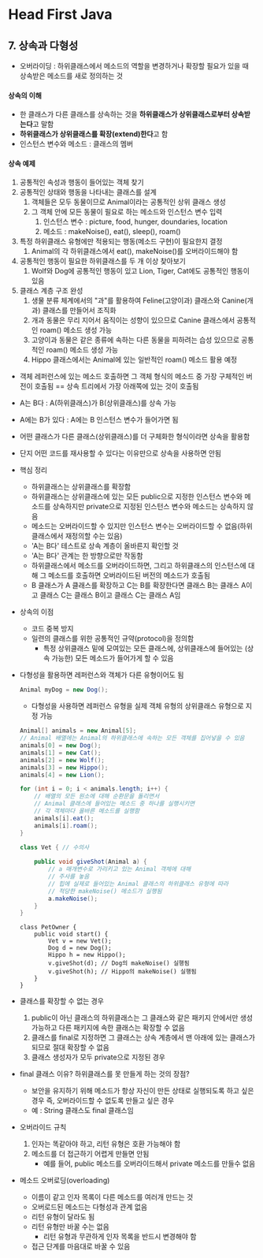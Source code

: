 # Head First Java

## 7. 상속과 다형성

- 오버라이딩 : 하위클래스에서 메소드의 역할을 변경하거나 확장할 필요가 있을 때 상속받은 메소드를 새로 정의하는 것

#### 상속의 이해

- 한 클래스가 다른 클래스를 상속하는 것을 **하위클래스가 상위클래스로부터 상속받는다**고 말함
- **하위클래스가 상위클래스를 확장(extend)한다**고 함
- 인스턴스 변수와 메소드 : 클래스의 멤버

#### 상속 예제

1. 공통적인 속성과 행동이 들어있는 객체 찾기
2. 공통적인 상태와 행동을 나타내는 클래스를 설계
   1. 객체들은 모두 동물이므로 Animal이라는 공통적인 상위 클래스 생성
   2. 그 객체 안에 모든 동물이 필요로 하는 메소드와 인스턴스 변수 입력
      1. 인스턴스 변수 : picture, food, hunger, doundaries, location
      2. 메소드 : makeNoise(), eat(), sleep(), roam()
3. 특정 하위클래스 유형에만 적용되는 행동(메소드 구현)이 필요한지 결정
   1. Animal의 각 하위클래스에서 eat(), makeNoise()를 오버라이드해야 함
4. 공통적인 행동이 필요한 하위클래스를 두 개 이상 찾아보기
   1. Wolf와 Dog에 공통적인 행동이 있고 Lion, Tiger, Cat에도 공통적인 행동이 있음
5. 클래스 계층 구조 완성
   1. 생물 분류 체계에서의 "과"를 활용하여 Feline(고양이과) 클래스와 Canine(개과) 클래스를 만들어서 조직화
   2. 개과 동물은 무리 지어서 움직이는 성향이 있으므로 Canine 클래스에서 공통적인 roam() 메소드 생성 가능
   3. 고양이과 동물은 같은 종류에 속하는 다른 동물을 피하려는 습성 있으므로 공통적인 roam() 메소드 생성 가능
   4. Hippo 클래스에서는 Animal에 있는 일반적인 roam() 메소드 활용 예정

- 객체 레퍼런스에 있는 메소드 호출하면 그 객체 형식의 메소드 중 가장 구체적인 버전이 호출됨 == 상속 트리에서 가장 아래쪽에 있는 것이 호출됨

- A는 B다 : A(하위클래스)가 B(상위클래스)를 상속 가능

- A에는 B가 있다 : A에는 B 인스턴스 변수가 들어가면 됨

- 어떤 클래스가 다른 클래스(상위클래스)를 더 구체화한 형식이라면 상속을 활용함

- 단지 어떤 코드를 재사용할 수 있다는 이유만으로 상속을 사용하면 안됨

- 핵심 정리

  - 하위클래스는 상위클래스를 확장함
  - 하위클래스는 상위클래스에 있는 모든 public으로 지정한 인스턴스 변수와 메소드를 상속하지만 private으로 지정된 인스턴스 변수와 메소드는 상속하지 않음
  - 메소드는 오버라이드할 수 있지만 인스턴스 변수는 오버라이드할 수 없음(하위클래스에서 재정의할 수는 있음)
  - 'A는 B다' 테스트로 상속 계층이 올바른지 확인할 것
  - 'A는 B다' 관계는 한 방향으로만 작동함
  - 하위클래스에서 메소드를 오버라이드하면, 그리고 하위클래스의 인스턴스에 대해 그 메소드를 호출하면 오버라이드된 버전의 메소드가 호출됨
  - B 클래스가 A 클래스를 확장하고 C는 B를 확장한다면 클래스 B는 클래스 A이고 클래스 C는 클래스 B이고 클래스 C는 클래스 A임

- 상속의 이점

  - 코드 중복 방지
  - 일련의 클래스를 위한 공통적인 규약(protocol)을 정의함
    - 특정 상위클래스 밑에 모여있는 모든 클래스에, 상위클래스에 들어있는 (상속 가능한) 모든 메소드가 들어가게 할 수 있음

- 다형성을 활용하면 레퍼런스와 객체가 다른 유형이어도 됨

  ```java
  Animal myDog = new Dog();
  ```

  - 다형성을 사용하면 레퍼런스 유형을 실제 객체 유형의 상위클래스 유형으로 지정 가능

  ```java
  Animal[] animals = new Animal[5];
  // Animal 배열에는 Animal의 하위클래스에 속하는 모든 객체를 집어넣을 수 있음
  animals[0] = new Dog();
  animals[1] = new Cat();
  animals[2] = new Wolf();
  animals[3] = new Hippo();
  animals[4] = new Lion();

  for (int i = 0; i < animals.length; i++) {
      // 배열의 모든 원소에 대해 순환문을 돌리면서 
      // Animal 클래스에 들어있는 메소드 중 하나를 실행시키면 
      // 각 객체마다 올바른 메소드를 실행함
      animals[i].eat();
      animals[i].roam();
  }
  ```

  ```java
  class Vet { // 수의사
      
      public void giveShot(Animal a) {
          // a 매개변수로 가리키고 있는 Animal 객체에 대해
          // 주사를 놓음
          // 힙에 실제로 들어있는 Animal 클래스의 하위클래스 유형에 따라
          // 적당한 makeNoise() 메소드가 실행됨
          a.makeNoise();
      }
  }
  ```

  ```
  class PetOwner {
      public void start() {
          Vet v = new Vet();
          Dog d = new Dog();
          Hippo h = new Hippo();
          v.giveShot(d); // Dog의 makeNoise() 실행됨
          v.giveShot(h); // Hippo의 makeNoise() 실행됨
      }
  }
  ```

- 클래스를 확장할 수 없는 경우

  1. public이 아닌 클래스의 하위클래스는 그 클래스와 같은 패키지 안에서만 생성가능하고 다른 패키지에 속한 클래스는 확장할 수 없음
  2. 클래스를 final로 지정하면 그 클래스는 상속 계층에서 맨 아래에 있는 클래스가 되므로 절대 확장할 수 없음
  3. 클래스 생성자가 모두 private으로 지정된 경우

- final 클래스 이유? 하위클래스를 못 만들게 하는 것의 장점?

  - 보안을 유지하기 위해 메소드가 항상 자신이 만든 상태로 실행되도록 하고 싶은 경우 즉, 오버라이드할 수 없도록 만들고 싶은 경우
  - 예 : String 클래스도 final 클래스임

- 오버라이드 규칙

  1. 인자는 똑같아야 하고, 리턴 유형은 호환 가능해야 함
  2. 메소드를 더 접근하기 어렵게 만들면 안됨
     - 예를 들어, public 메소드를 오버라이드해서 private 메소드를 만들수 없음

- 메소드 오버로딩(overloading)

  - 이름이 같고 인자 목록이 다른 메소드를 여러개 만드는 것
  - 오버로드된 메소드는 다형성과 관계 없음
  - 리턴 유형이 달라도 됨
  - 리턴 유형만 바꿀 수는 없음
    - 리턴 유형과 무관하게 인자 목록을 반드시 변경해야 함
  - 접근 단계를 마음대로 바꿀 수 있음